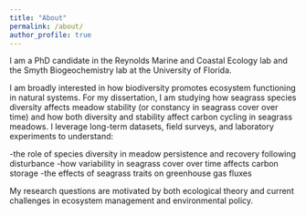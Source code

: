 ```yaml
---
title: "About"
permalink: /about/
author_profile: true
---
```


I am a PhD candidate in the Reynolds Marine and Coastal Ecology lab and the Smyth Biogeochemistry lab at the University of Florida. 

I am broadly interested in how biodiversity promotes ecosystem functioning in natural systems. For my dissertation, I am studying how seagrass species diversity affects meadow stability (or constancy in seagrass cover over time) and how both diversity and stability affect carbon cycling in seagrass meadows. I leverage long-term datasets, field surveys, and laboratory experiments to understand:

-the role of species diversity in meadow persistence and recovery following disturbance
-how variability in seagrass cover over time affects carbon storage
-the effects of seagrass traits on greenhouse gas fluxes

My research questions are motivated by both ecological theory and current challenges in ecosystem management and environmental policy.
